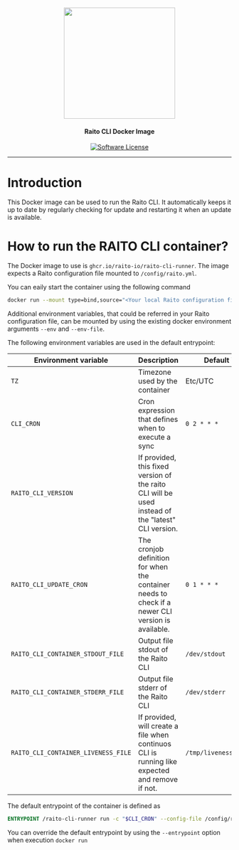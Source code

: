<h1 align="center">
  <picture>
    <source media="(prefers-color-scheme: dark)" srcset="https://github.com/raito-io/raito-io.github.io/raw/master/assets/images/logo-vertical-dark%402x.png">
    <img height="250px" src="https://github.com/raito-io/raito-io.github.io/raw/master/assets/images/logo-vertical%402x.png">
  </picture>
</h1>

<h4 align="center">
  Raito CLI Docker Image
</h4>

<p align="center">
    <a href="/LICENSE.md" target="_blank"><img src="https://img.shields.io/badge/license-Apache%202-brightgreen.svg?label=License" alt="Software License" /></a>
</p>

<hr/>

# Introduction
This Docker image can be used to run the Raito CLI. It automatically keeps it up to date by regularly checking for update and restarting it when an update is available.

# How to run the RAITO CLI container?
The Docker image to use is `ghcr.io/raito-io/raito-cli-runner`. 
The image expects a Raito configuration file mounted to `/config/raito.yml`.

You can eaily start the container using the following command
```bash
docker run --mount type=bind,source="<Your local Raito configuration file>",target="/config/raito.yml",readonly ghcr.io/raito-io/raito-cli-runner:latest
```

Additional environment variables, that could be referred in your Raito configuration file, can be mounted by using the existing docker environment arguments `--env` and `--env-file`.

The following environment variables are used in the default entrypoint:

| Environment variable                | Description                                                                                         | Default Value             |
|-------------------------------------|-----------------------------------------------------------------------------------------------------|---------------------------|
| `TZ`                                | Timezone used by the container                                                                      | Etc/UTC                   |
| `CLI_CRON`                          | Cron expression that defines when  to execute a sync                                                | `0 2 * * *`               |
| `RAITO_CLI_VERSION`                 | If provided, this fixed version of the raito CLI will be used instead of the "latest" CLI version.  |                           |
| `RAITO_CLI_UPDATE_CRON`             | The cronjob definition for when the container needs to check if a newer CLI version is available.   | `0 1 * * *`               |
| `RAITO_CLI_CONTAINER_STDOUT_FILE`   | Output file stdout of the Raito CLI                                                                 | `/dev/stdout`             |
| `RAITO_CLI_CONTAINER_STDERR_FILE`   | Output file stderr of the Raito CLI                                                                 | `/dev/stderr`             |
| `RAITO_CLI_CONTAINER_LIVENESS_FILE` | If provided, will create a file when continuos CLI is running like expected and remove if not.      | `/tmp/liveness_file.lock` |

The default entrypoint of the container is defined as
```dockerfile
ENTRYPOINT /raito-cli-runner run -c "$CLI_CRON" --config-file /config/raito.yml --log-output
```

You can override the default entrypoint by using the `--entrypoint` option when execution `docker run`